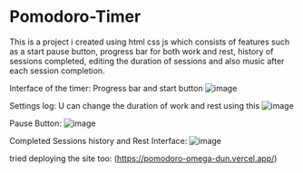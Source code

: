 # Pomodoro-Timer
This is a project i created using html css js which consists of features such as a start pause button, progress bar for both work and rest, history of sessions completed, editing the duration of sessions and also music after each session completion.

Interface of the timer: Progress bar and start button
![image](https://github.com/shreysamal/Pomodoro-Timer/assets/146011226/a084aaf8-15d7-41f5-87bc-f072b72acc90)

Settings log: U can change the duration of work and rest using this
![image](https://github.com/shreysamal/Pomodoro-Timer/assets/146011226/74c65551-9a0d-453c-8812-340e162788e9)

Pause Button:
![image](https://github.com/shreysamal/Pomodoro-Timer/assets/146011226/59305515-3845-4ea4-8d60-c75c5cc7dac9)

Completed Sessions history and Rest Interface:
![image](https://github.com/shreysamal/Pomodoro-Timer/assets/146011226/d2db1790-d3db-4ca4-8d8a-3e42589c87a0)

tried deploying the site too: (https://pomodoro-omega-dun.vercel.app/)
